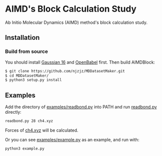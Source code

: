 # AIMD's Block Calculation Study
Ab Initio Molecular Dynamics (AIMD) method's block calculation study.

## Installation
### Build from source
You should install [Gaussian 16](http://gaussian.com/gaussian16/) and [OpenBabel](http://openbabel.org) first. Then build AIMDBlock:
```sh
$ git clone https://github.com/njzjz/MDDatasetMaker.git
$ cd MDDatasetMaker/
$ python3 setup.py install
```
## Examples
Add the directory of [examples/readbond.py](examples/readbond.py) into PATH and run [readbond.py](examples/readbond.py) directly:
```sh
readbond.py 28 ch4.xyz
```
Forces of [ch4.xyz](examples/ch4.xyz) will be calculated.

Or you can see [examples/example.py](examples/example.py) as an example, and run with:
```sh
python3 example.py
```
